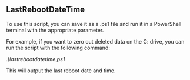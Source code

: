 <h2>LastRebootDateTime</h2>
To use this script, you can save it as a .ps1 file and run it in a PowerShell terminal with the appropriate parameter. 

For example, if you want to zero out deleted data on the C: drive, you can run the script with the following command:

<i>.\lastrebootdatetime.ps1</i>

This will output the last reboot date and time.
